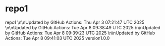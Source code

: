 # repo1
repo1
\n\nUpdated by GitHub Actions: Thu Apr  3 07:21:47 UTC 2025
\n\nUpdated by GitHub Actions: Tue Apr  8 09:38:49 UTC 2025
\n\nUpdated by GitHub Actions: Tue Apr  8 09:39:23 UTC 2025
\n\nUpdated by GitHub Actions: Tue Apr  8 09:41:03 UTC 2025
version1.0.0
